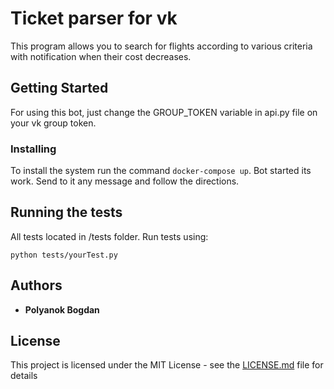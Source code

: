 # Ticket parser for vk

This program allows you to search for flights according to various criteria with notification when their cost decreases.

## Getting Started

For using this bot, just change the GROUP_TOKEN variable in api.py file on your vk group token.

### Installing

To install the system run the command 
```docker-compose up```. 
Bot started its work. Send to it any message and follow the directions.

## Running the tests

All tests located in /tests folder. Run tests using:

```
python tests/yourTest.py
```

## Authors

* **Polyanok Bogdan**

## License

This project is licensed under the MIT License - see the [LICENSE.md](LICENSE.md) file for details

